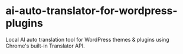 # ai-auto-translator-for-wordpress-plugins
Local AI auto translation tool for WordPress themes &amp; plugins using Chrome's built-in Translator API.
